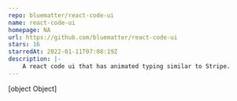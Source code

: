 ```yaml
---
repo: bluematter/react-code-ui
name: react-code-ui
homepage: NA
url: https://github.com/bluematter/react-code-ui
stars: 16
starredAt: 2022-01-11T07:08:19Z
description: |-
    A react code ui that has animated typing similar to Stripe.
---
```


[object Object]
